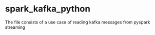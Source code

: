 # spark_kafka_python

The file consists of a use case of reading kafka messages from pyspark streaming
